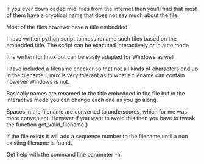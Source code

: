 If you ever downloaded midi files from the internet then you'll find that
most of them have a cryptical name that does not say much about the file.

Most of the files however have a title embedded. 

I have written python script to mass rename such files based on the embedded
title. The script can be executed interactively or in auto mode.

It is written for linux but can be easily adapted for Windows as well.

I have included a filename checker so that not all kinds of characters end
up in the filename. Linux is very tolerant as to what a filename can contain
however Windows is not.

Basically names are renamed to the title embedded in the file but in the
interactive mode you can change each one as you go along.

Spaces in the filename are converted to underscores, which for me was more
convenient. However if you want to avoid this then you have to tweak the
function get_valid_filename()

If the file exists it will add a sequence number to the filename until a non existing filename is found.

Get help with the command line parameter -h.
